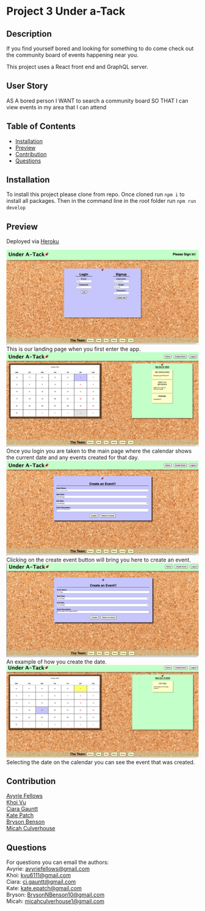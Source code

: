 # Project 3 Under a-Tack

## Description

If you find yourself bored and looking for something to do come check out the community board of events happening near you.  

This project uses a React front end and GraphQL server.

## User Story

AS A bored person
I WANT to search a community board
SO THAT I can view events in my area that I can attend

## Table of Contents

- [Installation](#installation)
- [Preview](#preview)
- [Contribution](#contribution)
- [Questions](#questions)

## Installation

To install this project please clone from repo.  Once cloned run `npm i` to install all packages.  Then in the command line in the root folder run `npm run develop`

## Preview

Deployed via [Heroku](https://underatackboard.herokuapp.com/)

![screenshot](./images/homepage.png)
This is our landing page when you first enter the app.
![screenshot](./images/mainpage.png)
Once you login you are taken to the main page where the calendar shows the current date and any events created for that day.
![screenshot](./images/createevent.png)
Clicking on the create event button will bring you here to create an event.
![screenshot](./images/Hotyogaevent.png)
An example of how you create the date.
![screenshot](./images/createdevent.png)
Selecting the date on the calendar you can see the event that was created.

## Contribution

[Avyrie Fellows](https://github.com/Avenix17)</br>
[Khoi Vu](https://github.com/ChefKhoiRD)</br>
[Ciara Gauntt](https://github.com/ciaragauntt)</br>
[Kate Patch](https://github.com/katepatch)</br>
[Bryson Benson](https://github.com/Firm-Tofu10)</br>
[Micah Culverhouse](https://github.com/HolyMicah)

## Questions

For questions you can email the authors:</br>
Avyrie: avyriefellows@gmail.com</br>
Khoi: kvu6111@gmail.com</br>
Ciara: ci.gauntt@gmail.com</br>
Kate: kate.epatch@gmail.com</br>
Bryson: BrysonNBenson10@gmail.com</br>
Micah: micahculverhouse1@gmail.com
